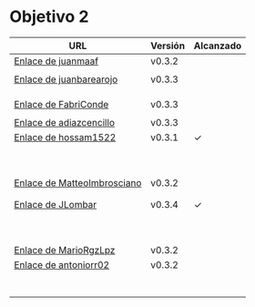 # Objetivo 2


| URL                                                                           | Versión | Alcanzado |
|-------------------------------------------------------------------------------|---------|-----------|
| [Enlace de juanmaaf](https://github.com/juanmaaf/MoneyController/pull/13)     | v0.3.2  |           |
| <!-- Enlace de giorgiogiovanni -->                                            |         |           |
| [Enlace de juanbarearojo](https://github.com/juanbarearojo/privateChef/pull/21)| v0.3.3 |           |
| <!-- Enlace de sweetiepitie -->                                               |         |           |
| <!-- Enlace de jacarmona364 -->                                               |         |           |
| <!-- Enlace de lmchaves -->                                                   |         |           |
| [Enlace de FabriConde](https://github.com/FabriConde/CLIMB-VR/pull/14)        | v0.3.3  |           |
| <!-- Enlace de FerniCuesta -->                                                |         |           |
| [Enlace de adiazcencillo](https://github.com/adiazcencillo/GranadaInfo/pull/22)| v0.3.3  |           |
| [Enlace de hossam1522](https://github.com/hossam1522/ModaTrack/pull/17)       | v0.3.1  | ✓         |
| <!-- Enlace de clara99gf -->                                                  |         |           |
| <!-- Enlace de Antoniogm03 -->                                                |         |           |
| <!-- Enlace de SantiGarvin -->                                                |         |           |
| <!-- Enlace de evaanngiil -->                                                 |         |           |
| <!-- Enlace de blancagiron -->                                                |         |           |
| <!-- Enlace de GaelGoncalba -->                                               |         |           |
| <!-- Enlace de abbonno -->                                                    |         |           |
| <!-- Enlace de oscargr-ugr -->                                                |         |           |
| <!-- Enlace de davidgutierrezperez -->                                        |         |           |
| [Enlace de MatteoImbrosciano](https://github.com/MatteoImbrosciano/Medication-Management/pull/15) | v0.3.2  |          |
| <!-- Enlace de Katakuri00 -->                                                 |         |           |
| <!-- Enlace de MCL-2024 -->                                                   |         |           |
| [Enlace de JLombar](https://github.com/JLombar/HorariosAutomatricula/pull/15) | v0.3.4  |      ✓       |
| <!-- Enlace de joselopez10014 -->                                             |         |           |
| <!-- Enlace de mmnuria -->                                                    |         |           |
| <!-- Enlace de M S C -->                                                      |         |           |
| <!-- Enlace de javiernavacapa -->                                             |         |           |
| <!-- Enlace de Carlosmapego8 -->                                              |         |           |
| <!-- Enlace de Mario25402 -->                                                 |         |           |
| <!-- Enlace de Pablorc7 -->                                                   |         |           |
| <!-- Enlace de mrh117 -->                                                     |         |           |
| <!-- Enlace de LuRDR -->                                                      |         |           |
| [Enlace de MarioRgzLpz](https://github.com/MarioRgzLpz/ArbitrageBets/pull/18) | v0.3.2  |           |
| [Enlace de antoniorr02](https://github.com/antoniorr02/MenuConsulter/pull/15) | v0.3.2  |           |
| <!-- Enlace de alvarorcs2002 -->                                              |         |           |
| <!-- Enlace de eigenric -->                                                   |         |           |
| <!-- Enlace de enger2003 -->                                                  |         |           |
| <!-- Enlace de wickeet -->                                                    |         |           |
| <!-- Enlace de ChinChainis -->                                                |         |           |
| <!-- Enlace de anavaln -->                                                    |         |           |
| <!-- Enlace de pablotl0 -->                                                   |         |           |
